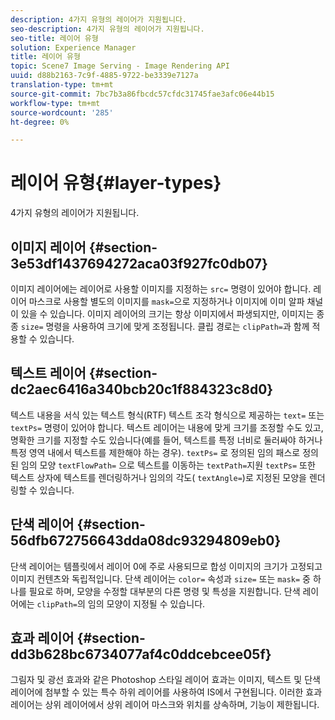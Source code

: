 ```yaml
---
description: 4가지 유형의 레이어가 지원됩니다.
seo-description: 4가지 유형의 레이어가 지원됩니다.
seo-title: 레이어 유형
solution: Experience Manager
title: 레이어 유형
topic: Scene7 Image Serving - Image Rendering API
uuid: d88b2163-7c9f-4885-9722-be3339e7127a
translation-type: tm+mt
source-git-commit: 7bc7b3a86fbcdc57cfdc31745fae3afc06e44b15
workflow-type: tm+mt
source-wordcount: '285'
ht-degree: 0%

---
```



# 레이어 유형{#layer-types}

4가지 유형의 레이어가 지원됩니다.

## 이미지 레이어 {#section-3e53df1437694272aca03f927fc0db07}

이미지 레이어에는 레이어로 사용할 이미지를 지정하는 `src=` 명령이 있어야 합니다. 레이어 마스크로 사용할 별도의 이미지를 `mask=`으로 지정하거나 이미지에 이미 알파 채널이 있을 수 있습니다. 이미지 레이어의 크기는 항상 이미지에서 파생되지만, 이미지는 종종 `size=` 명령을 사용하여 크기에 맞게 조정됩니다. 클립 경로는 `clipPath=`과 함께 적용할 수 있습니다.

## 텍스트 레이어 {#section-dc2aec6416a340bcb20c1f884323c8d0}

텍스트 내용을 서식 있는 텍스트 형식(RTF) 텍스트 조각 형식으로 제공하는 `text=` 또는 `textPs=` 명령이 있어야 합니다. 텍스트 레이어는 내용에 맞게 크기를 조정할 수도 있고, 명확한 크기를 지정할 수도 있습니다(예를 들어, 텍스트를 특정 너비로 둘러싸야 하거나 특정 영역 내에서 텍스트를 제한해야 하는 경우). `textPs=` 로 정의된 임의 패스로 정의된 임의 모양 `textFlowPath=` 으로 텍스트를 이동하는  `textPath=`지원 `textPs=` 또한 텍스트 상자에 텍스트를 렌더링하거나 임의의 각도(  `textAngle=`)로 지정된 모양을 렌더링할 수 있습니다.

## 단색 레이어 {#section-56dfb672756643dda08dc93294809eb0}

단색 레이어는 템플릿에서 레이어 0에 주로 사용되므로 합성 이미지의 크기가 고정되고 이미지 컨텐츠와 독립적입니다. 단색 레이어는 `color=` 속성과 `size=` 또는 `mask=` 중 하나를 필요로 하며, 모양을 수정할 대부분의 다른 명령 및 특성을 지원합니다. 단색 레이어에는 `clipPath=`의 임의 모양이 지정될 수 있습니다.

## 효과 레이어 {#section-dd3b628bc6734077af4c0ddcebcee05f}

그림자 및 광선 효과와 같은 Photoshop 스타일 레이어 효과는 이미지, 텍스트 및 단색 레이어에 첨부할 수 있는 특수 하위 레이어를 사용하여 IS에서 구현됩니다. 이러한 효과 레이어는 상위 레이어에서 상위 레이어 마스크와 위치를 상속하며, 기능이 제한됩니다.
